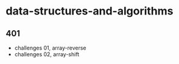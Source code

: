 # data-structures-and-algorithms


## 401
- challenges 01, array-reverse
- challenges 02, array-shift
